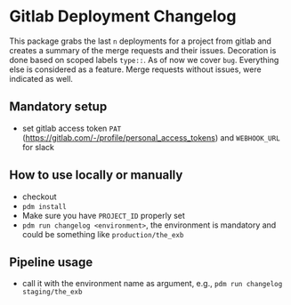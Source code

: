 # Gitlab Deployment Changelog

This package grabs the last `n` deployments for a project from gitlab and creates a summary of the merge requests
and their issues. Decoration is done based on scoped labels `type::`. As of now we cover `bug`. Everything else is
considered as a feature. Merge requests without issues, were indicated as well.

## Mandatory setup 

- set gitlab access token `PAT` (https://gitlab.com/-/profile/personal_access_tokens)  and `WEBHOOK_URL` for slack

## How to use locally or manually

- checkout
- `pdm install`
- Make sure you have `PROJECT_ID` properly set
- `pdm run changelog <environment>`, the environment is mandatory and could be something like `production/the_exb` 

## Pipeline usage

- call it with the environment name as argument, e.g., `pdm run changelog staging/the_exb`